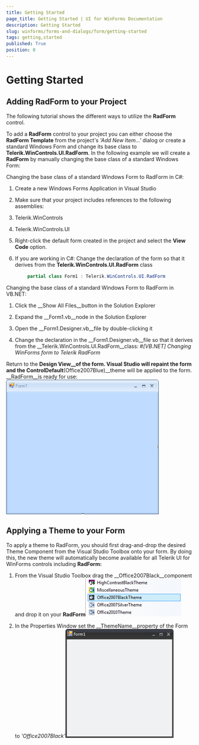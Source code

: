 ```yaml
---
title: Getting Started
page_title: Getting Started | UI for WinForms Documentation
description: Getting Started
slug: winforms/forms-and-dialogs/form/getting-started
tags: getting,started
published: True
position: 0
---
```


# Getting Started



## Adding RadForm to your Project

The following tutorial shows the different ways to utilize the __RadForm__ control.
        

To add a __RadForm__ control to your project you can either choose the __RadForm Template__ from the project's *'Add New Item...'* dialog or create a standard Windows Form and change its base class to __Telerik.WinControls.UI.RadForm__. In the following example we will create a __RadForm__ by manually changing the base class of a standard Windows Form:
        

Changing the base class of a standard Windows Form to RadForm in C#:

1. Create a new Windows Forms Application in Visual Studio

1. Make sure that your project includes references to the following assemblies:

1. Telerik.WinControls

1. Telerik.WinControls.UI

1. Right-click the default form created in the project and select the __View Code__ option.
            

1. If you are working in C#: Change the declaration of the form so that it derives from the __Telerik.WinControls.UI.RadForm__ class
            

````csharp
	    partial class Form1 : Telerik.WinControls.UI.RadForm
````



Changing the base class of a standard Windows Form to RadForm in VB.NET:

1. Click the __Show All Files__button in the Solution Explorer
            

1. Expand the __Form1.vb__node in the Solution Explorer
            

1. Open the __Form1.Designer.vb__file by double-clicking it
            

1. Change the declaration in the __Form1.Designer.vb__file so that it derives from the __Telerik.WinControls.UI.RadForm__class:
            #_[VB.NET] Changing WinForms form to Telerik RadForm_

	



Return to the __Design View__of the form. Visual Studio will repaint the form and the __ControlDefault____(Office2007Blue)__theme will be applied to the form. __RadForm__is ready for use:
        ![forms-and-dialogs-form-getting-started 001](images/forms-and-dialogs-form-getting-started001.png)

## Applying a Theme to your Form

To apply a theme to RadForm, you should first drag-and-drop the desired Theme Component from the Visual Studio Toolbox onto your form. By doing this, the new theme will automatically become available for all Telerik UI for WinForms controls including __RadForm:__

1. From the Visual Studio Toolbox drag the __Office2007Black__component and drop it on your __RadForm__![forms-and-dialogs-form-getting-started 002](images/forms-and-dialogs-form-getting-started002.png)

1. In the Properties Window set the __ThemeName__property of the Form to *'Office2007Black'*![forms-and-dialogs-form-getting-started 003](images/forms-and-dialogs-form-getting-started003.png)
